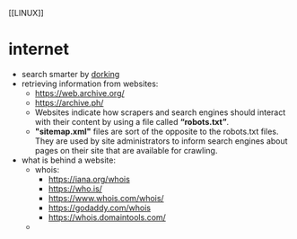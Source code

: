 [[LINUX]]
# internet

- search smarter by [dorking](dorking)
- retrieving information from websites:
    - https://web.archive.org/
    - https://archive.ph/
    - Websites indicate how scrapers and search engines should interact with
      their content by using a file called **“robots.txt”**.
    - **"sitemap.xml"** files are sort of the opposite to the robots.txt files. They are
      used by site administrators to inform search engines about pages on their
      site that are available for crawling.
- what is behind a website:
    - whois:
        - https://iana.org/whois
        - https://who.is/
        - https://www.whois.com/whois/
        - https://godaddy.com/whois
        - https://whois.domaintools.com/
    - 
